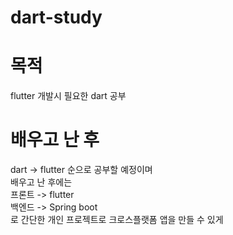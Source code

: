 # dart-study

# 목적
flutter 개발시 필요한 dart 공부

# 배우고 난 후
dart -> flutter 순으로 공부할 예정이며  
배우고 난 후에는  
프론트 -> flutter  
백엔드 -> Spring boot  
로 간단한 개인 프로젝트로 크로스플랫폼 앱을 만들 수 있게  
